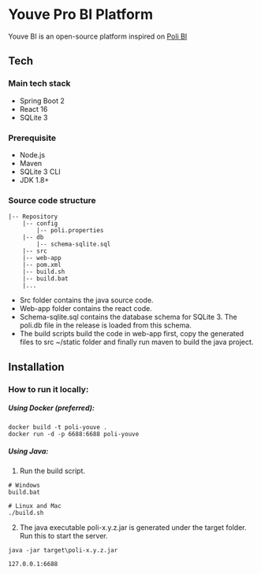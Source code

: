 # Youve Pro BI Platform

Youve BI is an open-source platform inspired on [Poli BI](https://github.com/shzlw/poli)

## Tech
### Main tech stack
* Spring Boot 2
* React 16
* SQLite 3

### Prerequisite
* Node.js
* Maven
* SQLite 3 CLI
* JDK 1.8+

### Source code structure
```
|-- Repository
    |-- config
        |-- poli.properties
    |-- db
        |-- schema-sqlite.sql
    |-- src
    |-- web-app
    |-- pom.xml
    |-- build.sh
    |-- build.bat
    |...
```

* Src folder contains the java source code.
* Web-app folder contains the react code.
* Schema-sqlite.sql contains the database schema for SQLite 3. The poli.db file in the release is loaded from this schema.
* The build scripts build the code in web-app first, copy the generated files to src ~/static folder and finally run maven to build the java project.


## Installation
### How to run it locally:

##### Using Docker (preferred):

````
docker build -t poli-youve .
docker run -d -p 6688:6688 poli-youve
````

##### Using Java:
1. Run the build script.

```
# Windows
build.bat

# Linux and Mac
./build.sh
```

2. The java executable poli-x.y.z.jar is generated under the target folder. Run this to start the server.

```
java -jar target\poli-x.y.z.jar
```
```sh
127.0.0.1:6688
```

